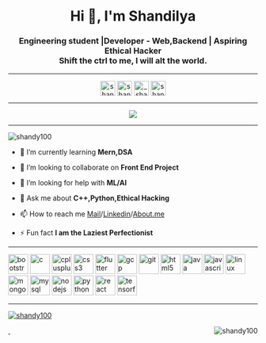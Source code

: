 <h1 align="center">Hi 👋, I'm Shandilya</h1>
<h3 align="center">Engineering student |Developer - Web,Backend | Aspiring Ethical Hacker <br> Shift the ctrl to me, I will alt the world.</h3>
<hr></hr>
<p align="center">
<a href="https://www.linkedin.com/in/shandilya-s-v-82a514180/" target="blank"><img align="center" src="https://cdn.jsdelivr.net/npm/simple-icons@3.0.1/icons/linkedin.svg" alt="shandilya s v" height="30" width="30" /></a>
<a href="https://kaggle.com/shandilyasv" target="blank"><img align="center" src="https://cdn.jsdelivr.net/npm/simple-icons@3.0.1/icons/kaggle.svg" alt="shandilyasv" height="30" width="30" /></a>
<a href="https://instagram.com/_shandy_10" target="blank"><img align="center" src="https://cdn.jsdelivr.net/npm/simple-icons@3.0.1/icons/instagram.svg" alt="_shandy_10" height="30" width="30" /></a>
<a href="https://www.hackerrank.com/shandilya s v" target="blank"><img align="center" src="https://cdn.jsdelivr.net/npm/simple-icons@3.0.1/icons/hackerrank.svg" alt="shandilya s v" height="30" width="30" /></a>
</p>

<hr></hr>
<p align="center"><img align="center" src="https://cdn.dribbble.com/users/1059583/screenshots/4171367/coding-freak.gif"/>
<hr></hr>
<p align="left"> <img src="https://komarev.com/ghpvc/?username=shandy100" alt="shandy100" /> </p>

- 🌱 I’m currently learning **Mern,DSA**

- 👯 I’m looking to collaborate on **Front End Project**

- 🤝 I’m looking for help with **ML/AI**

- 💬 Ask me about **C++,Python,Ethical Hacking**

- 📫 How to reach me [Mail](mailto:shandilyasv@gmail.com)/[Linkedin](https://www.linkedin.com/in/shandilya-s-v-82a514180/)/[About.me](https://about.me/ShandilyaSV)

- ⚡ Fun fact **I am the Laziest Perfectionist**

<hr></hr>

<p align="left"><img src="https://devicons.github.io/devicon/devicon.git/icons/bootstrap/bootstrap-plain.svg" alt="bootstrap" width="40" height="40"/> <img src="https://devicons.github.io/devicon/devicon.git/icons/c/c-original.svg" alt="c" width="40" height="40"/> <img src="https://devicons.github.io/devicon/devicon.git/icons/cplusplus/cplusplus-original.svg" alt="cplusplus" width="40" height="40"/> <img src="https://devicons.github.io/devicon/devicon.git/icons/css3/css3-original-wordmark.svg" alt="css3" width="40" height="40"/> <img src="https://www.vectorlogo.zone/logos/flutterio/flutterio-icon.svg" alt="flutter" width="40" height="40"/> <img src="https://www.vectorlogo.zone/logos/google_cloud/google_cloud-icon.svg" alt="gcp" width="40" height="40"/> <img src="https://www.vectorlogo.zone/logos/git-scm/git-scm-icon.svg" alt="git" width="40" height="40"/> <img src="https://devicons.github.io/devicon/devicon.git/icons/html5/html5-original-wordmark.svg" alt="html5" width="40" height="40"/> <img src="https://devicons.github.io/devicon/devicon.git/icons/java/java-original-wordmark.svg" alt="java" width="40" height="40"/> <img src="https://devicons.github.io/devicon/devicon.git/icons/javascript/javascript-original.svg" alt="javascript" width="40" height="40"/> <img src="https://devicons.github.io/devicon/devicon.git/icons/linux/linux-original.svg" alt="linux" width="40" height="40"/> <img src="https://devicons.github.io/devicon/devicon.git/icons/mongodb/mongodb-original-wordmark.svg" alt="mongodb" width="40" height="40"/> <img src="https://devicons.github.io/devicon/devicon.git/icons/mysql/mysql-original-wordmark.svg" alt="mysql" width="40" height="40"/> <img src="https://devicons.github.io/devicon/devicon.git/icons/nodejs/nodejs-original-wordmark.svg" alt="nodejs" width="40" height="40"/> <img src="https://devicons.github.io/devicon/devicon.git/icons/python/python-original.svg" alt="python" width="40" height="40"/> <img src="https://devicons.github.io/devicon/devicon.git/icons/react/react-original-wordmark.svg" alt="react" width="40" height="40"/> <img src="https://www.vectorlogo.zone/logos/tensorflow/tensorflow-icon.svg" alt="tensorflow" width="40" height="40"/></p>

<hr></hr>

<a href="https://github.com/shandy100/convoychat">
<p>
<p><img align="centre" src="https://github-readme-stats.vercel.app/api/top-langs/?username=shandy100&layout=compact&hide=html&theme=algolia" alt="shandy100" /></p>
 </a>

<a href="https://github.com/shandy100/convoychat">
<p>&nbsp;<img align="right" src="https://github-readme-stats.vercel.app/api?username=shandy100&show_icons=true&theme=algolia" alt="shandy100" width=auto/></p>
</p>
</a>
